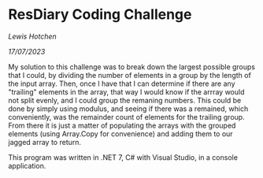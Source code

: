 # ResDiary Coding Challenge
_Lewis Hotchen_

_17/07/2023_

My solution to this challenge was to break down the largest possible groups that I could, by dividing the number of elements in a group by the length of the input array. Then, once I have that I can determine if there are any "trailing" elements in the array, that way I would know if the arrray would not split evenly, and I could group the remaning numbers. This could be done by simply using modulus, and seeing if there was a remained, which conveniently, was the remainder count of elements for the trailing group. From there it is just a matter of populating the arrays with the grouped elements (using Array.Copy for convenience) and adding them to our jagged array to return.

This program was written in .NET 7, C# with Visual Studio, in a console application.
